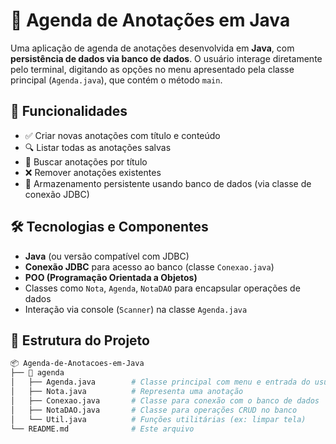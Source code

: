 # 📝 Agenda de Anotações em Java

Uma aplicação de agenda de anotações desenvolvida em **Java**, com **persistência de dados via banco de dados**. O usuário interage diretamente pelo terminal, digitando as opções no menu apresentado pela classe principal (`Agenda.java`), que contém o método `main`.

## 🚀 Funcionalidades

- ✅ Criar novas anotações com título e conteúdo  
- 🔍 Listar todas as anotações salvas  
- 🔎 Buscar anotações por título  
- ❌ Remover anotações existentes  
- 💾 Armazenamento persistente usando banco de dados (via classe de conexão JDBC)

## 🛠️ Tecnologias e Componentes

- **Java** (ou versão compatível com JDBC)  
- **Conexão JDBC** para acesso ao banco (classe `Conexao.java`)  
- **POO (Programação Orientada a Objetos)**  
- Classes como `Nota`, `Agenda`, `NotaDAO` para encapsular operações de dados  
- Interação via console (`Scanner`) na classe `Agenda.java`

## 📁 Estrutura do Projeto

```bash
📦 Agenda-de-Anotacoes-em-Java
├── 📂 agenda
│   ├── Agenda.java        # Classe principal com menu e entrada do usuário (contém o método main)
│   ├── Nota.java          # Representa uma anotação
│   ├── Conexao.java       # Classe para conexão com o banco de dados
│   ├── NotaDAO.java       # Classe para operações CRUD no banco
│   └── Util.java          # Funções utilitárias (ex: limpar tela)
└── README.md              # Este arquivo
